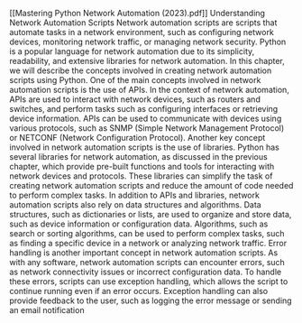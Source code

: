 [[Mastering Python Network Automation (2023).pdf]]
Understanding Network Automation Scripts
Network automation scripts are scripts that automate tasks in a network environment, such as configuring network devices, monitoring network traffic, or managing network security. Python is a popular language for network automation due to its simplicity, readability, and extensive libraries for network automation. In this chapter, we will describe the concepts involved in creating network automation scripts using Python.
One of the main concepts involved in network automation scripts is the use of APIs. In the context of network automation, APIs are used to interact with network devices, such as routers and switches, and perform tasks such as configuring interfaces or retrieving device information. APIs can be used to communicate with devices using various protocols, such as SNMP (Simple Network Management Protocol) or NETCONF (Network Configuration Protocol).
Another key concept involved in network automation scripts is the use of libraries. Python has several libraries for network automation, as discussed in the previous chapter, which provide pre-built functions and tools for interacting with network devices and protocols. These libraries can simplify the task of creating network automation scripts and reduce the amount of code needed to perform complex tasks.
In addition to APIs and libraries, network automation scripts also rely on data structures and algorithms. Data structures, such as dictionaries or lists, are used to organize and store data, such as device information or configuration data. Algorithms, such as search or sorting algorithms, can be used to perform complex tasks, such as finding a specific device in a network or analyzing network traffic.
Error handling is another important concept in network automation scripts. As with any software, network automation scripts can encounter errors, such as network connectivity issues or incorrect configuration data. To handle these errors, scripts can use exception handling, which allows the script to continue running even if an error occurs. Exception handling can also provide feedback to the user, such as logging the error message or sending an email notification